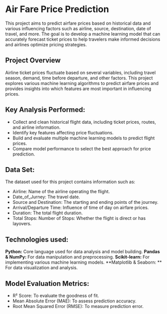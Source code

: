 
# Air Fare Price Prediction

This project aims to predict airfare prices based on historical data and various influencing factors such as airline, source, destination, date of travel, and more. The goal is to develop a machine learning model that can accurately forecast ticket prices to help travelers make informed decisions and airlines optimize pricing strategies.

## Project Overview
Airline ticket prices fluctuate based on several variables, including travel season, demand, time before departure, and other factors. This project explores various machine learning algorithms to predict airfare prices and provides insights into which features are most important in influencing prices.

## Key Analysis Performed:
* Collect and clean historical flight data, including ticket prices, routes, and airline information.
* Identify key features affecting price fluctuations.
* Build and evaluate multiple machine learning models to predict flight prices.
* Compare model performance to select the best approach for price prediction.

## Data Set:
The dataset used for this project contains information such as:
* Airline: Name of the airline operating the flight.
* Date_of_Jurney: The travel date.
* Source and Destination: The starting and ending points of the journey.
* Arrival/Departure Time: Influence of time of day on airfare prices.
* Duration: The total flight duration.
* Total Stops: Number of Stops: Whether the flight is direct or has layovers.

## Technologies used:
**Python:** Core language used for data analysis and model building.
**Pandas & NumPy:** For data manipulation and preprocessing.
**Scikit-learn:** For implementing various machine learning models.
**Matplotlib & Seaborn: ** For data visualization and analysis.


## Model Evaluation Metrics:
* R² Score: To evaluate the goodness of fit.
* Mean Absolute Error (MAE): To assess prediction accuracy.
* Root Mean Squared Error (RMSE): To measure prediction error.
